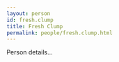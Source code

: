 ```yaml
---
layout: person
id: fresh.clump
title: Fresh Clump
permalink: people/fresh.clump.html
---
```


Person details...